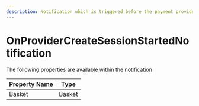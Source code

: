```yaml
---
description: Notification which is triggered before the payment provider session is created
---
```


# OnProviderCreateSessionStartedNotification

The following properties are available within the notification

| Property Name | Type                                                     |
| ------------- | -------------------------------------------------------- |
| Basket        | [Basket](../../core-services/object-reference/basket.md) |
